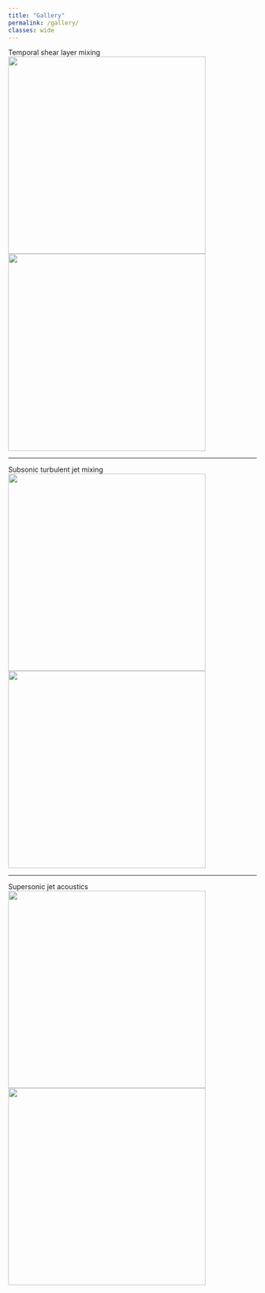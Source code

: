 ```yaml
---
title: "Gallery"
permalink: /gallery/
classes: wide
---
```

Temporal shear layer mixing
<img src="{{site.baseurl}}/images/photos/fig12b1_copy.png" width="400" height="400"/>
<img src="{{site.baseurl}}/images/photos/movie_w_pdf_2400x1380_0020_cropped.png" width="400" height="400"/>

---
Subsonic turbulent jet mixing
<img src="{{site.baseurl}}/images/photos/jet3D_schematic_mod.png" width="400" height="400"/>
   <img src="{{site.baseurl}}/images/photos/jet_atmP_lamTurb_highRes.png" width="400" height="400"/>

---
Supersonic jet acoustics
<img src="{{site.baseurl}}/images/photos/Panda_edited_whitespace1.png" width="400" height="400"/>
<img src="{{site.baseurl}}/images/photos/div_vel_mod_crop_n_label_ver2.jpg" width="400" height="400"/>